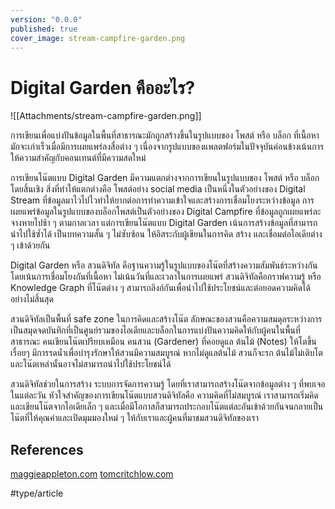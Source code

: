 ```yaml
---
version: "0.0.0"
published: true
cover_image: stream-campfire-garden.png
---
```

# Digital Garden คืออะไร?
![[Attachments/stream-campfire-garden.png]]

การเขียนเพื่อแบ่งปันข้อมูลในพื้นที่สาธารณะมักถูกสร้างขึ้นในรูปแบบของ โพสต์ หรือ บล็อก ที่เนื้อหามักจะเก่าเร็วเมื่อมีการเผยแพร่ลงสื่อต่าง ๆ เนื่องจากรูปแบบของแพลตฟอร์มในปัจจุบันค่อนข้างเน้นการให้ความสำคัญกับคอนเทนต์ที่มีความสดใหม่

การเขียนโน๊ตแบบ Digital Garden มีความแตกต่างจากการเขียนในรูปแบบของ โพสต์ หรือ บล็อก โดยสิ้นเชิง สิ่งที่ทำให้แตกต่างคือ โพสต์อย่าง social media เป็นหนึ่งในตัวอย่างของ Digital Stream ที่ข้อมูลมาไวไปไวทำให้ยากต่อการทำความเข้าใจและสร้างการเชื่อมโยงระหว่างข้อมูล การเผยแพร่ข้อมูลในรูปแบบของบล็อกโพสต์เป็นตัวอย่างของ Digital Campfire ที่ข้อมูลถูกเผยแพร่ละจางหายไปช้า ๆ ตามกาลเวลา แต่การเขียนโน๊ตแบบ Digital Garden เน้นการสร้างข้อมูลที่สามารถนำไปใช้ซ้ำได้ เป็นบทความสั้น ๆ ไม่ซับซ้อน ให้อิสระกับผู้เขียนในการคิด สร้าง และเชื่อมต่อไอเดียต่าง ๆ เข้าด้วยกัน

Digital Garden หรือ สวนดิจิทัล คือฐานความรู้ในรูปแบบของโน๊ตที่สร้างความสัมพันธ์ระหว่างกันโดยเน้นการเชื่อมโยงกันที่เนื้อหา ไม่เน้นวันที่และเวลาในการเผยแพร่ สวนดิจิทัลคือกราฟความรู้ หรือ Knowledge Graph ที่โน๊ตต่าง ๆ สามารถลิงก์กันเพื่อนำไปใช้ประโยชน์และต่อยอดความคิดได้อย่างไม่สิ้นสุด

สวนดิจิทัลเป็นพื้นที่ safe zone ในการคิดและสร้างโน๊ต ลักษณะของสวนคือความสมดุลระหว่างการเป็นสมุดจดบันทึกที่เป็นศูนย์รวมของไอเดียและบล็อกในการแบ่งปันความคิดให้กับผู้คนในพื้นที่สาธารณะ คนเขียนโน๊ตเปรียบเหมือน คนสวน (Gardener) ที่คอยดูแล ต้นไม้ (Notes) ให้โตขึ้นเรื่อยๆ มีการรดน้ำเพื่อบำรุงรักษาให้สวนมีความสมบูรณ์ หากไม่ดูแลต้นไม้ สวนก็จะรก ต้นไม้ไม่เติบโต และโน๊ตเหล่านั้นอาจไม่สามารถนำไปใช้ประโยชน์ได้

สวนดิจิทัลช่วยในการสร้าง ระบบการจัดการความรู้ โดยที่เราสามารถสร้างโน๊ตจากข้อมูลต่าง ๆ ที่พบเจอในแต่ละวัน หัวใจสำคัญของการเขียนโน๊ตแบบสวนดิจิทัลคือ ความคิดที่ไม่สมบูรณ์ เราสามารถเริ่มคิดและเขียนโน๊ตจากไอเดียเล็ก ๆ และเมื่อมีโอกาสก็สามารถประกอบโน๊ตแต่ละอันเข้าด้วยกันจนกลายเป็นโน๊ตที่ให้คุณค่าและเปิดมุมมองใหม่ ๆ ให้กับเราและผู้คนที่มาชมสวนดิจิทัลของเรา

## References
[maggieappleton.com](https://maggieappleton.com/garden-history)
[tomcritchlow.com](https://tomcritchlow.com/2018/10/10/of-gardens-and-wikis/)

#type/article